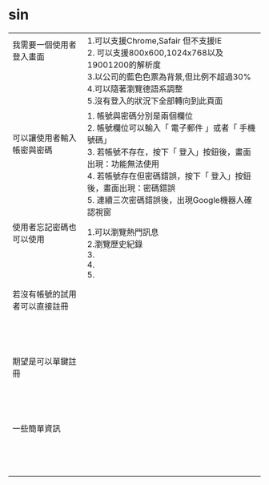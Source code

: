 # sin
|   |   |
|---|---|
| 我需要一個使用者登入畫面<br><br><br><br><br>| 1.可以支援Chrome,Safair 但不支援IE<br> 2. 可以支援800x600,1024x768以及19001200的解析度<br> 3.以公司的藍色色票為背景,但比例不超過30%<br> 4.可以隨著瀏覽德語系調整<br>5.沒有登入的狀況下全部轉向到此頁面|
| 可以讓使用者輸入帳密與密碼<br><br><br><br><br> | 1. 帳號與密碼分別是兩個欄位 <br> 2. 帳號欄位可以輸入「 電子郵件 」或者「 手機號碼」 <br>3. 若帳號不存在，按下「 登入」按鈕後，畫面出現：功能無法使用 <br>4. 若帳號存在但密碼錯誤，按下「 登入」按鈕後，畫面出現：密碼錯誤<br>5. 連續三次密碼錯誤後，出現Google機器人確認視窗  |
| 使用者忘記密碼也可以使用<br><br><br><br><br>|1.可以瀏覽熱門訊息<br>2.瀏覽歷史紀錄<br>3.<br>4.<br>5.<br>|
| 若沒有帳號的試用者可以直接註冊<br><br><br><br><br>|   |
| 期望是可以單鍵註冊<br><br><br><br><br>|   |
| 一些簡單資訊<br><br><br><br><br>|   |
